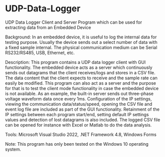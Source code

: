 # UDP-Data-Logger
UDP Data Logger Client and Server Program which can be used for extracting data from an Embedded Device

Background:
In an embedded device, it is useful to log the internal data for testing purpose. Usually the device
sends out a select number of data with a fixed sample internal. The physical communication medium can
be Serial RS232/RS485, USB, Ethernet, etc.

Description:
This program contains a UDP data logger client with GUI functionality. The embedded device acts as a
server which continuously sends out datagrams that the client receives/logs and stores in a CSV file.
The data content that the client expects to receive and the sample rate can easily be modified.
This program can also act as a server and the purpose for that is to test the client mode functionality
in case the embedded device is not available. As an example, the built-in server sends out three-phase
voltage waveform data once every 1ms. Configuration of the IP settings, viewing the communication
data/status/speed, opening the CSV file and event log file are included as part of the GUI functionality.
Retainment of the IP settings between each program start/end, setting default IP settings values and
detection of lost datagrams is also included. The logged CSV file can be opened for instance with Excel 
or Matlab to do the data analysis.

Tools: Microsoft Visual Studio 2022, .NET Framework 4.8, Windows Forms

Note: This program has only been tested on the Windows 10 operating system.
